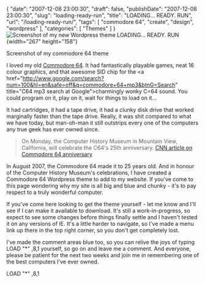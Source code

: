 {
    "date": "2007-12-08 23:00:30",
    "draft": false,
    "publishDate": "2007-12-08 23:00:30",
    "slug": "loading-ready-run",
    "title": "LOADING... READY. RUN",
    "url": "\/loading-ready-run\/",
    "tags": [
        "commodore 64",
        "create",
        "design",
        "wordpress"
    ],
    "categories": [
        "Themes"
    ]
}![Screenshot of my new Wordpress theme LOADING... READY.
RUN](//farm3.static.flickr.com/2253/2095773419_6ed3ff2dc1_o.png){width="267"
height="158"}

Screenshot of my commodore 64 theme

I loved my old [Commodore
64](http://en.wikipedia.org/wiki/Commodore_64 "Wikipedia entry on the C64").
It had fantastically playable games, neat 16 colour graphics, and that
awesome SID chip for the &lt;a
href="http://www.google.com/search?num=100&hl=en&safe=off&q=commodore+64+mp3&btnG=Search"
title="C64 mp3 search at Google"&gt;charmingly wonky C=64 sound. You
could program on it, play on it, wait for things to load on it...

It had cartridges, it had a tape drive, it had a clunky disk drive that
worked marginally faster than the tape drive. Really, it was shit
compared to what we have today, but man-oh-man it still outstrips every
one of the computers any true geek has ever owned since.

> On Monday, the Computer History Museum in Mountain View, California,
> will celebrate the C64's 25th anniversary. [CNN article on Commodore
> 64
> anniversary](http://edition.cnn.com/2007/TECH/ptech/12/07/c64/ "CNN article on Commodore 64 anniversary")

In August 2007, the Commodore 64 made it to 25 years old. And in honour
of the Computer History Museum's celebrations, I have created a
Commodore 64 Wordpress theme to add to my website. If you've come to
this page wondering why my site is all big and blue and chunky - it's to
pay respect to a truly wonderful computer.

If you've come here looking to get the theme yourself - let me know and
I'll see if I can make it available to download. It's still a
work-in-progress, so expect to see some changes before things finally
settle and I haven't tested it on any versions of IE. It's a little
harder to navigate, so I've made a menu link up there in the top right
corner, so you don't get completely lost.

I've made the comment areas blue too, so you can relive the joys of
typing LOAD "\*" ,8,1 yourself, so go on and leave me a comment. And
everyone, please be patient for the next two weeks and join me in
remembering one of the best computers I've ever owned.

LOAD "\*" ,8,1